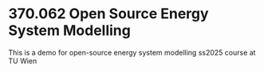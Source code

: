 # 370.062 Open Source Energy System Modelling

This is a demo for open-source energy system modelling ss2025 course at TU Wien
